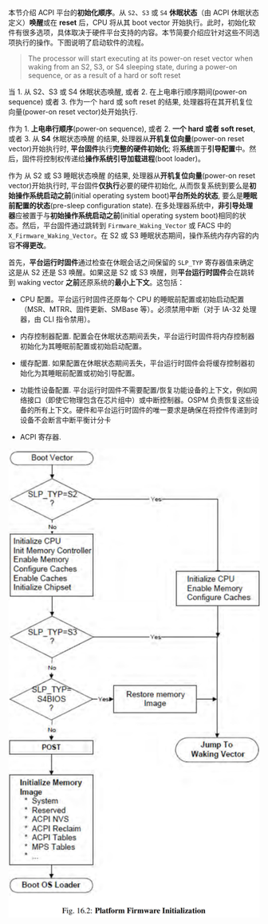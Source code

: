 
本节介绍 ACPI 平台的**初始化顺序**。从 `S2`、`S3` 或 `S4` **休眠状态**（由 ACPI 休眠状态定义）**唤醒**或在 **reset** 后，CPU 将从其 boot vector 开始执行。此时，初始化软件有很多选项，具体取决于硬件平台支持的内容。本节简要介绍应针对这些不同选项执行的操作。下图说明了启动软件的流程。

> The processor will start executing at its power-on reset vector when waking from an S2, S3, or S4 sleeping state, during a power-on sequence, or as a result of a hard or soft reset

当 1. 从 S2、S3 或 S4 休眠状态唤醒, 或者 2. 在上电串行顺序期间(power-on sequence) 或者 3. 作为一个 hard 或 soft reset 的结果, 处理器将在其开机复位向量(power-on reset vector)处开始执行.

作为 1. **上电串行顺序**(power-on sequence), 或者 2. **一个 hard 或者 soft reset**, 或者 3. 从 **S4** 休眠状态唤醒 的结果, 处理器从**开机复位向量**(power-on reset vector)开始执行时, **平台固件**执行**完整的硬件初始化**; 将**系统**置于**引导配置**中。然后，固件将控制权传递给**操作系统引导加载进程**(boot loader)。

作为 从 S2 或 S3 睡眠状态唤醒 的结果, 处理器从**开机复位向量**(power-on reset vector)开始执行时, 平台固件**仅执行**必要的硬件初始化, 从而恢复系统到要么是**初始操作系统启动之前**(initial operating system boot)**平台所处的状态**, 要么是**睡眠前配置的状态**(pre-sleep configuration state). 在多处理器系统中，**非引导处理器**应被置于与**初始操作系统启动之前**(initial operating system boot)相同的状态。然后，平台固件通过跳转到 `Firmware_Waking_Vector` 或 FACS 中的 `X_Firmware_Waking_Vector`。在 S2 或 S3 睡眠状态期间，操作系统内存内容的内容**不得更改**。

首先，**平台运行时固件**通过检查在休眠会话之间保留的 `SLP_TYP` 寄存器值来确定这是从 S2 还是 S3 唤醒。如果这是 S2 或 S3 唤醒，则**平台运行时固件**会在跳转到 waking vector **之前**还原系统的**最小上下文**。这包括：

* CPU 配置。平台运行时固件还原每个 CPU 的睡眠前配置或初始启动配置（MSR、MTRR、固件更新、SMBase 等）。必须禁用中断（对于 IA-32 处理器，由 CLI 指令禁用）。

* 内存控制器配置. 配置会在休眠状态期间丢失，平台运行时固件将内存控制器初始化为其睡眠前配置或初始启动配置。

* 缓存配置. 如果配置在休眠状态期间丢失，平台运行时固件会将缓存控制器初始化为其睡眠前配置或初始引导配置。

* 功能性设备配置. 平台运行时固件不需要配置/恢复功能设备的上下文，例如网络接口（即使它物理包含在芯片组中）或中断控制器。OSPM 负责恢复这些设备的所有上下文。硬件和平台运行时固件的唯一要求是确保在将控件传递到时设备不会断言中断平衡计分卡

* ACPI 寄存器. 


![2023-06-13-14-46-54.png](./images/2023-06-13-14-46-54.png)

